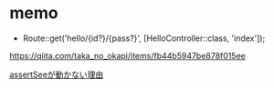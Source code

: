 # memo
- Route::get('hello/{id?}/{pass?}', [HelloController::class, 'index']);

https://qiita.com/taka_no_okapi/items/fb44b5947be878f015ee

[assertSeeが動かない理由](https://stackoverflow.com/questions/64037805/laravel-7-assertsee-and-html-entities)

